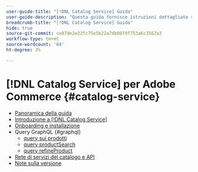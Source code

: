 ```yaml
---
user-guide-title: "[!DNL Catalog Service] Guida"
user-guide-description: "Questa guida fornisce istruzioni dettagliate sull’utilizzo di [!DNL Catalog Service] per Adobe Commerce."
breadcrumb-title: "[!DNL Catalog Service] Guida"
hide: true
source-git-commit: ce07de2e22fc75e5b22a7db08f9f753a6c3567a3
workflow-type: tm+mt
source-wordcount: '64'
ht-degree: 3%

---
```


# [!DNL Catalog Service] per Adobe Commerce {#catalog-service}

- [Panoramica della guida](guide-overview.md)
- [Introduzione a [!DNL Catalog Service]](overview.md)
- [Onboarding e installazione](installation.md)
- Query GraphQL {#graphql}
   - [query sui prodotti](https://developer.adobe.com/commerce/webapi/graphql/schema/catalog-service/queries/products/)
   - [query productSearch](https://developer.adobe.com/commerce/webapi/graphql/schema/catalog-service/queries/product-search/)
   - [query refineProduct](https://developer.adobe.com/commerce/webapi/graphql/schema/catalog-service/queries/refine-product/)
- [Rete di servizi del catalogo e API](mesh.md)
- [Note sulla versione](release-notes.md)
